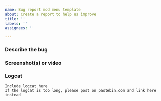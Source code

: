 ```yaml
---
name: Bug report mod menu template
about: Create a report to help us improve
title: ''
labels: ''
assignees: ''

---
```


<!-- Replace the bracketed [...] placeholders with your own information. -->

### Describe the bug
<!-- [A clear and concise description of what the bug is.] -->

### Screenshot(s) or video
<!-- [If applicable, add screenshots or video to help explain your problem.] -->

### Logcat
<!-- [If menu crashes, put your logcat here] -->

```
Include logcat here
If the logcat is too long, please post on pastebin.com and link here instead
```